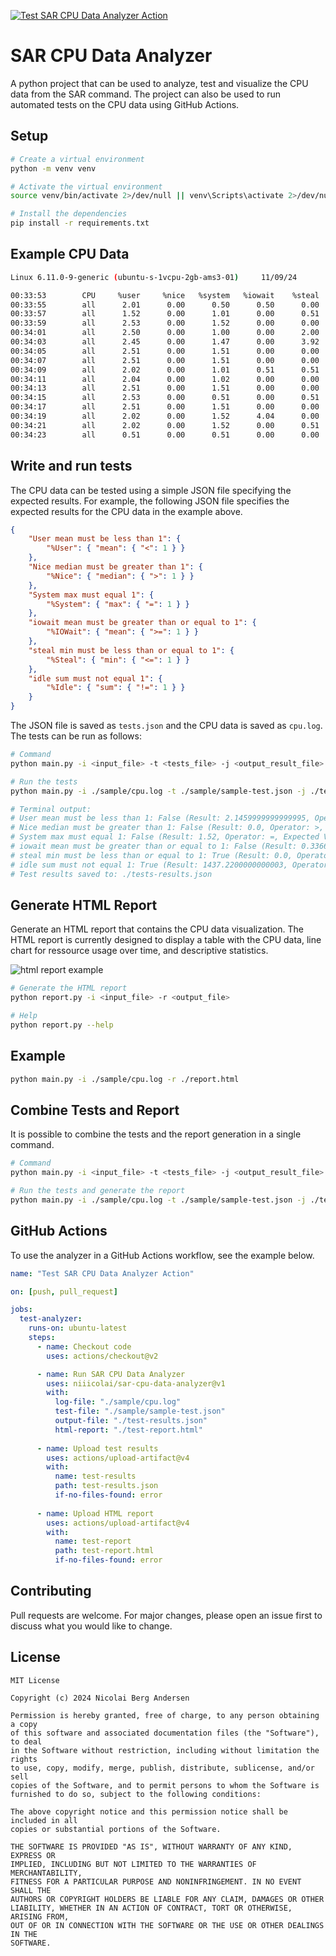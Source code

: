 [![Test SAR CPU Data Analyzer Action](https://github.com/niiicolai/sar-cpu-data-analyzer/actions/workflows/test-analyzer.yml/badge.svg)](https://github.com/niiicolai/sar-cpu-data-analyzer/actions/workflows/test-analyzer.yml)

# SAR CPU Data Analyzer
A python project that can be used to analyze, test and visualize the CPU data from the SAR command. The project can also be used to run automated tests on the CPU data using GitHub Actions.

## Setup
```bash
# Create a virtual environment
python -m venv venv

# Activate the virtual environment
source venv/bin/activate 2>/dev/null || venv\Scripts\activate 2>/dev/null || source venv/Scripts/activate 2>/dev/null && echo "Virtual environment activated." || echo "Failed to activate virtual environment."

# Install the dependencies
pip install -r requirements.txt
```

## Example CPU Data
```bash
Linux 6.11.0-9-generic (ubuntu-s-1vcpu-2gb-ams3-01)     11/09/24        _x86_64_        (1 CPU)

00:33:53        CPU     %user     %nice   %system   %iowait    %steal     %idle
00:33:55        all      2.01      0.00      0.50      0.50      0.00     96.98
00:33:57        all      1.52      0.00      1.01      0.00      0.51     96.97
00:33:59        all      2.53      0.00      1.52      0.00      0.00     95.96
00:34:01        all      2.50      0.00      1.00      0.00      2.00     94.50
00:34:03        all      2.45      0.00      1.47      0.00      3.92     92.16
00:34:05        all      2.51      0.00      1.51      0.00      0.00     95.98
00:34:07        all      2.51      0.00      1.51      0.00      0.00     95.98
00:34:09        all      2.02      0.00      1.01      0.51      0.51     95.96
00:34:11        all      2.04      0.00      1.02      0.00      0.00     96.94
00:34:13        all      2.51      0.00      1.51      0.00      0.00     95.98
00:34:15        all      2.53      0.00      0.51      0.00      0.51     96.46
00:34:17        all      2.51      0.00      1.51      0.00      0.00     95.98
00:34:19        all      2.02      0.00      1.52      4.04      0.00     92.42
00:34:21        all      2.02      0.00      1.52      0.00      0.51     95.96
00:34:23        all      0.51      0.00      0.51      0.00      0.00     98.99
```

## Write and run tests
The CPU data can be tested using a simple JSON file specifying the expected results.
For example, the following JSON file specifies the expected results for the CPU data in the example above.
```json
{
    "User mean must be less than 1": { 
        "%User": { "mean": { "<": 1 } }
    },
    "Nice median must be greater than 1": { 
        "%Nice": { "median": { ">": 1 } }
    },
    "System max must equal 1": { 
        "%System": { "max": { "=": 1 } }
    },
    "iowait mean must be greater than or equal to 1": { 
        "%IOWait": { "mean": { ">=": 1 } }
    },
    "steal min must be less than or equal to 1": { 
        "%Steal": { "min": { "<=": 1 } }
    },
    "idle sum must not equal 1": {
        "%Idle": { "sum": { "!=": 1 } }
    }
}
```
The JSON file is saved as `tests.json` and the CPU data is saved as `cpu.log`. The tests can be run as follows:
```bash
# Command
python main.py -i <input_file> -t <tests_file> -j <output_result_file>

# Run the tests
python main.py -i ./sample/cpu.log -t ./sample/sample-test.json -j ./tests-results.json

# Terminal output:
# User mean must be less than 1: False (Result: 2.1459999999999995, Operator: <, Expected Value: 1)
# Nice median must be greater than 1: False (Result: 0.0, Operator: >, Expected Value: 1)
# System max must equal 1: False (Result: 1.52, Operator: =, Expected Value: 1)
# iowait mean must be greater than or equal to 1: False (Result: 0.33666666666666667, Operator: >=, Expected Value: 1)
# steal min must be less than or equal to 1: True (Result: 0.0, Operator: <=, Expected Value: 1)
# idle sum must not equal 1: True (Result: 1437.2200000000003, Operator: !=, Expected Value: 1)
# Test results saved to: ./tests-results.json
```

## Generate HTML Report
Generate an HTML report that contains the CPU data visualization. The HTML report is currently designed to display a table with the CPU data, line chart for ressource usage over time, and descriptive statistics.

![html report example](examples/html-report-img.png)

```bash
# Generate the HTML report
python report.py -i <input_file> -r <output_file>

# Help
python report.py --help
```

## Example
```bash
python main.py -i ./sample/cpu.log -r ./report.html
```

## Combine Tests and Report
It is possible to combine the tests and the report generation in a single command.
```bash
# Command
python main.py -i <input_file> -t <tests_file> -j <output_result_file> -r <output_report_file>

# Run the tests and generate the report
python main.py -i ./sample/cpu.log -t ./sample/sample-test.json -j ./tests-results.json -r ./report.html
```

## GitHub Actions
To use the analyzer in a GitHub Actions workflow, see the example below.
```yaml
name: "Test SAR CPU Data Analyzer Action"

on: [push, pull_request]

jobs:
  test-analyzer:
    runs-on: ubuntu-latest
    steps:
      - name: Checkout code
        uses: actions/checkout@v2

      - name: Run SAR CPU Data Analyzer
        uses: niiicolai/sar-cpu-data-analyzer@v1
        with:
          log-file: "./sample/cpu.log"
          test-file: "./sample/sample-test.json"
          output-file: "./test-results.json" 
          html-report: "./test-report.html"
      
      - name: Upload test results
        uses: actions/upload-artifact@v4
        with:
          name: test-results
          path: test-results.json
          if-no-files-found: error
      
      - name: Upload HTML report
        uses: actions/upload-artifact@v4
        with:
          name: test-report
          path: test-report.html
          if-no-files-found: error
```

## Contributing
Pull requests are welcome. For major changes, please open an issue first to discuss what you would like to change.

## License
```
MIT License

Copyright (c) 2024 Nicolai Berg Andersen

Permission is hereby granted, free of charge, to any person obtaining a copy
of this software and associated documentation files (the "Software"), to deal
in the Software without restriction, including without limitation the rights
to use, copy, modify, merge, publish, distribute, sublicense, and/or sell
copies of the Software, and to permit persons to whom the Software is
furnished to do so, subject to the following conditions:

The above copyright notice and this permission notice shall be included in all
copies or substantial portions of the Software.

THE SOFTWARE IS PROVIDED "AS IS", WITHOUT WARRANTY OF ANY KIND, EXPRESS OR
IMPLIED, INCLUDING BUT NOT LIMITED TO THE WARRANTIES OF MERCHANTABILITY,
FITNESS FOR A PARTICULAR PURPOSE AND NONINFRINGEMENT. IN NO EVENT SHALL THE
AUTHORS OR COPYRIGHT HOLDERS BE LIABLE FOR ANY CLAIM, DAMAGES OR OTHER
LIABILITY, WHETHER IN AN ACTION OF CONTRACT, TORT OR OTHERWISE, ARISING FROM,
OUT OF OR IN CONNECTION WITH THE SOFTWARE OR THE USE OR OTHER DEALINGS IN THE
SOFTWARE.
```
